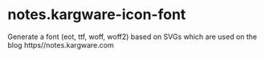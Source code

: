 # notes.kargware-icon-font
Generate a font (eot, ttf, woff, woff2) based on SVGs which are used on the blog https//notes.kargware.com
